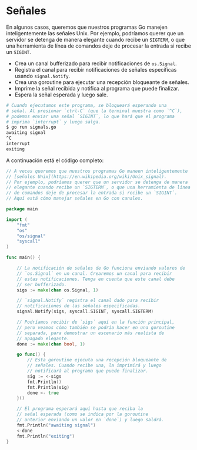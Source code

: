 # Señales

En algunos casos, queremos que nuestros programas Go manejen inteligentemente las señales Unix. Por ejemplo, podríamos querer que un servidor se detenga de manera elegante cuando recibe un `SIGTERM`, o que una herramienta de línea de comandos deje de procesar la entrada si recibe un `SIGINT`.

- Crea un canal bufferizado para recibir notificaciones de `os.Signal`.
- Registra el canal para recibir notificaciones de señales específicas usando `signal.Notify`.
- Crea una goroutine para ejecutar una recepción bloqueante de señales.
- Imprime la señal recibida y notifica al programa que puede finalizar.
- Espera la señal esperada y luego sale.

```sh
# Cuando ejecutamos este programa, se bloqueará esperando una
# señal. Al presionar `ctrl-C` (que la terminal muestra como `^C`),
# podemos enviar una señal `SIGINT`, lo que hará que el programa
# imprima `interrupt` y luego salga.
$ go run signals.go
awaiting signal
^C
interrupt
exiting
```

A continuación está el código completo:

```go
// A veces queremos que nuestros programas Go maneen inteligentemente
// [señales Unix](https://en.wikipedia.org/wiki/Unix_signal).
// Por ejemplo, podríamos querer que un servidor se detenga de manera
// elegante cuando recibe un `SIGTERM`, o que una herramienta de línea
// de comandos deje de procesar la entrada si recibe un `SIGINT`.
// Aquí está cómo manejar señales en Go con canales.

package main

import (
	"fmt"
	"os"
	"os/signal"
	"syscall"
)

func main() {

	// La notificación de señales de Go funciona enviando valores de
	// `os.Signal` en un canal. Crearemos un canal para recibir
	// estas notificaciones. Tenga en cuenta que este canal debe
	// ser bufferizado.
	sigs := make(chan os.Signal, 1)

	// `signal.Notify` registra el canal dado para recibir
	// notificaciones de las señales especificadas.
	signal.Notify(sigs, syscall.SIGINT, syscall.SIGTERM)

	// Podríamos recibir de `sigs` aquí en la función principal,
	// pero veamos cómo también se podría hacer en una goroutine
	// separada, para demostrar un escenario más realista de
	// apagado elegante.
	done := make(chan bool, 1)

	go func() {
		// Esta goroutine ejecuta una recepción bloqueante de
		// señales. Cuando recibe una, la imprimirá y luego
		// notificará al programa que puede finalizar.
		sig := <-sigs
		fmt.Println()
		fmt.Println(sig)
		done <- true
	}()

	// El programa esperará aquí hasta que reciba la
	// señal esperada (como se indica por la goroutine
	// anterior enviando un valor en `done`) y luego saldrá.
	fmt.Println("awaiting signal")
	<-done
	fmt.Println("exiting")
}

```
